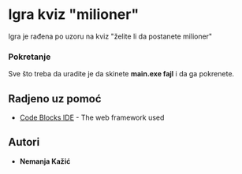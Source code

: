 # Igra kviz "milioner"

Igra je rađena po uzoru na kviz "želite li da postanete milioner"



### Pokretanje

Sve što treba da uradite je da skinete **main.exe fajl** i da ga pokrenete.


## Radjeno uz pomoć

* [Code Blocks IDE](http://www.codeblocks.org/) - The web framework used


## Autori

* **Nemanja Kažić** 


